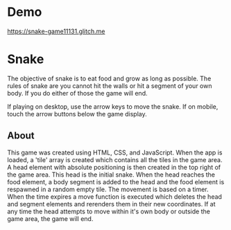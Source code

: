 # Demo
https://snake-game11131.glitch.me

# Snake

The objective of snake is to eat food and grow as long as possible. The rules of snake are you cannot hit the walls or hit a segment of your own body. If you do either of those the game will end.

If playing on desktop, use the arrow keys to move the snake. If on mobile, touch the arrow buttons below the game display.

## About

This game was created using HTML, CSS, and JavaScript. When the app is loaded, a 'tile' array is created which contains all the tiles in the game area. A head element with absolute positioning is then created in the top right of the game area. This head is the initial snake. When the head reaches the food element, a body segment is added to the head and the food element is respawned in a random empty tile. The movement is based on a timer. When the time expires a move function is executed which deletes the head and segment elements and rerenders them in their new coordinates. If at any time the head attempts to move within it's own body or outside the game area, the game will end.